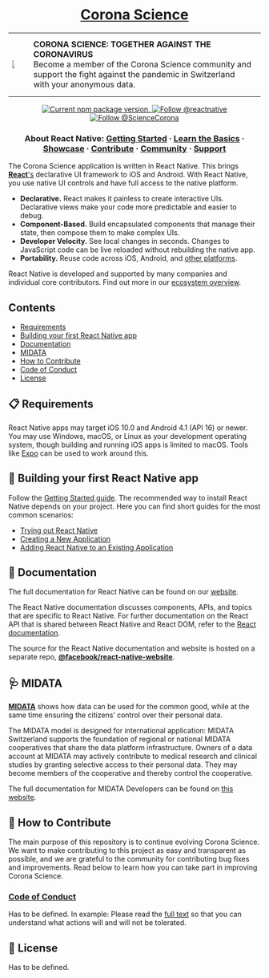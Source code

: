 <h1 align="center">
  <a href="https://corona-science.ch/">
    Corona Science
  </a>
</h1>

<p align="center">
    <table style="width: 100%; border-collapse: collapse; border-spacing: 0; border: 0;" border="0">
      <tr>
        <td>
          <div style="width: 25%;">
            <img src="https://gitlab.ti.bfh.ch/doo1/coronascience/-/raw/master/resources/images/sigle.png?inline=false">
          </div>
        </td>
        <td>
          <div style="padding: 10px;">
            <strong>CORONA SCIENCE: TOGETHER AGAINST THE CORONAVIRUS</strong><br>
            Become a member of the Corona Science community and support the fight against the pandemic in Switzerland with your anonymous data.
          </div>
        </td>
      </tr>
    </table>
</p>

<p align="center">
<!--
  <a href="https://github.com/facebook/react-native/blob/master/LICENSE">
    <img src="https://img.shields.io/badge/license-MIT-blue.svg" alt="React Native is released under the MIT license." />
  </a>
  <a href="https://circleci.com/gh/facebook/react-native">
    <img src="https://circleci.com/gh/facebook/react-native.svg?style=shield" alt="Current CircleCI build status." />
  </a>
  <a href="https://ci.appveyor.com/project/facebook/react-native/branch/master">
    <img src="https://ci.appveyor.com/api/projects/status/g8d58ipi3auqdtrk/branch/master?svg=true" alt="Current Appveyor build status." />
  </a>
  -->
  <a href="https://www.npmjs.org/package/react-native">
    <img src="https://badge.fury.io/js/react-native.svg" alt="Current npm package version." />
  </a>
  <!--
  <a href="https://reactnative.dev/docs/contributing">
    <img src="https://img.shields.io/badge/PRs-welcome-brightgreen.svg" alt="PRs welcome!" />
  </a>
   -->
  <a href="https://twitter.com/intent/follow?screen_name=reactnative">
    <img src="https://img.shields.io/twitter/follow/reactnative.svg?label=Follow%20@reactnative" alt="Follow @reactnative" />
  </a>
  <a href="https://twitter.com/intent/follow?screen_name=ScienceCorona">
    <img src="https://img.shields.io/twitter/follow/reactnative.svg?label=Follow%20@ScienceCorona" alt="Follow @ScienceCorona" />
  </a>
</p>

<h3 align="center">
  About React Native: 
  <a href="https://reactnative.dev/docs/getting-started">Getting Started</a>
  <span> · </span>
  <a href="https://reactnative.dev/docs/tutorial">Learn the Basics</a>
  <span> · </span>
  <a href="https://reactnative.dev/showcase.html">Showcase</a>
  <span> · </span>
  <a href="https://reactnative.dev/docs/contributing">Contribute</a>
  <span> · </span>
  <a href="https://reactnative.dev/en/help">Community</a>
  <span> · </span>
  <a href="https://github.com/facebook/react-native/blob/master/.github/SUPPORT.md">Support</a>
</h3>

The Corona Science application is written in React Native. This brings [**React**'s][r] declarative UI framework to iOS and Android. With React Native, you use native UI controls and have full access to the native platform.

- **Declarative.** React makes it painless to create interactive UIs. Declarative views make your code more predictable and easier to debug.
- **Component-Based.** Build encapsulated components that manage their state, then compose them to make complex UIs.
- **Developer Velocity.** See local changes in seconds. Changes to JavaScript code can be live reloaded without rebuilding the native app.
- **Portability.** Reuse code across iOS, Android, and [other platforms][p].

React Native is developed and supported by many companies and individual core contributors. Find out more in our [ecosystem overview][e].

[r]: https://reactjs.org/
[p]: https://reactnative.dev/docs/out-of-tree-platforms
[e]: https://github.com/facebook/react-native/blob/master/ECOSYSTEM.md

## Contents

- [Requirements](#-requirements)
- [Building your first React Native app](#-building-your-first-react-native-app)
- [Documentation](#-documentation)
- [MIDATA](#-MIDATA)
- [How to Contribute](#-how-to-contribute)
- [Code of Conduct](#code-of-conduct)
- [License](#-license)


## 📋 Requirements

React Native apps may target iOS 10.0 and Android 4.1 (API 16) or newer. You may use Windows, macOS, or Linux as your development operating system, though building and running iOS apps is limited to macOS. Tools like [Expo](https://expo.io) can be used to work around this.

## 🎉 Building your first React Native app

Follow the [Getting Started guide](https://reactnative.dev/docs/getting-started.html). The recommended way to install React Native depends on your project. Here you can find short guides for the most common scenarios:

- [Trying out React Native][hello-world]
- [Creating a New Application][new-app]
- [Adding React Native to an Existing Application][existing]

[hello-world]: https://snack.expo.io/@hramos/hello,-world!
[new-app]: https://reactnative.dev/docs/getting-started.html
[existing]: https://reactnative.dev/docs/integration-with-existing-apps.html

## 📖 Documentation

The full documentation for React Native can be found on our [website][docs].

The React Native documentation discusses components, APIs, and topics that are specific to React Native. For further documentation on the React API that is shared between React Native and React DOM, refer to the [React documentation][r-docs].

The source for the React Native documentation and website is hosted on a separate repo, [**@facebook/react-native-website**][repo-website].

[docs]: https://reactnative.dev/docs/getting-started.html
[r-docs]: https://reactjs.org/docs/getting-started.html
[repo-website]: https://github.com/facebook/react-native-website

## 🩺 MIDATA

[**MIDATA**][midata] shows how data can be used for the common good, while at the same time ensuring the citizens’ control over their personal data.

The MIDATA model is designed for international application: MIDATA Switzerland supports the foundation of regional or national MIDATA cooperatives that share the data platform infrastructure.
Owners of a data account at MIDATA may actively contribute to medical research and clinical studies by granting selective access to their personal data. They may become members of the cooperative and thereby control the cooperative.

The full documentation for MIDATA Developers can be found on [this website][docs].

[midata]: https://midata.coop
[docs]: https://api-doc.midata.coop

## 👏 How to Contribute

The main purpose of this repository is to continue evolving Corona Science. We want to make contributing to this project as easy and transparent as possible, and we are grateful to the community for contributing bug fixes and improvements. Read below to learn how you can take part in improving Corona Science.

### [Code of Conduct][code]

Has to be defined.
In example:
Please read the [full text][code] so that you can understand what actions will and will not be tolerated.

[code]: https://code.fb.com/codeofconduct/

## 📄 License
Has to be defined.
<!--
To be defined:
Corona Science is MIT licensed, as found in the [LICENSE][l] file.

MIDATA documentation is Creative Commons licensed, as found in the [LICENSE-docs][ld] file.

[l]: https://github.com/facebook/react-native/blob/master/LICENSE
[ld]: https://github.com/facebook/react-native/blob/master/LICENSE-docs
-->
